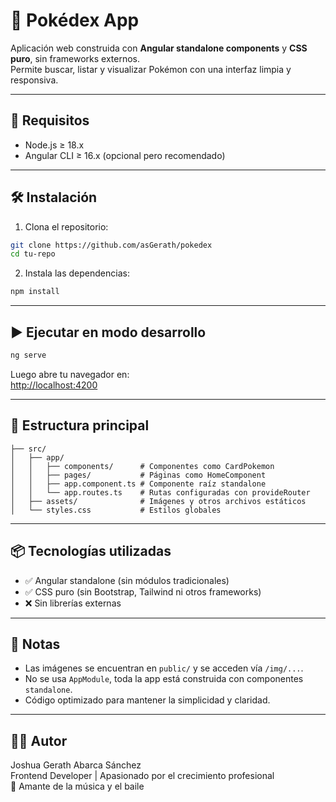 # 🧩 Pokédex App

Aplicación web construida con **Angular standalone components** y **CSS puro**, sin frameworks externos.  
Permite buscar, listar y visualizar Pokémon con una interfaz limpia y responsiva.

---

## 🚀 Requisitos

- Node.js ≥ 18.x
- Angular CLI ≥ 16.x (opcional pero recomendado)

---

## 🛠 Instalación

1. Clona el repositorio:

```bash
git clone https://github.com/asGerath/pokedex
cd tu-repo
```

2. Instala las dependencias:

```bash
npm install
```

---

## ▶️ Ejecutar en modo desarrollo

```bash
ng serve
```

Luego abre tu navegador en:  
[http://localhost:4200](http://localhost:4200)

---

## 📁 Estructura principal

```
├── src/
│   ├── app/
│   │   ├── components/      # Componentes como CardPokemon
│   │   ├── pages/           # Páginas como HomeComponent
│   │   ├── app.component.ts # Componente raíz standalone
│   │   └── app.routes.ts    # Rutas configuradas con provideRouter
│   ├── assets/              # Imágenes y otros archivos estáticos
│   └── styles.css           # Estilos globales
```

---

## 📦 Tecnologías utilizadas

- ✅ Angular standalone (sin módulos tradicionales)
- ✅ CSS puro (sin Bootstrap, Tailwind ni otros frameworks)
- ❌ Sin librerías externas

---

## 📄 Notas

- Las imágenes se encuentran en `public/` y se acceden vía `/img/...`.
- No se usa `AppModule`, toda la app está construida con componentes `standalone`.
- Código optimizado para mantener la simplicidad y claridad.

---

## 🧑‍💻 Autor

Joshua Gerath Abarca Sánchez  
Frontend Developer | Apasionado por el crecimiento profesional  
🎵 Amante de la música y el baile